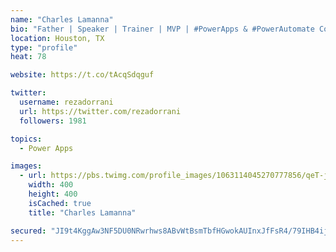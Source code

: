 ```yaml
---
name: "Charles Lamanna"
bio: "Father | Speaker | Trainer | MVP | #PowerApps & #PowerAutomate Community Super User | YouTuber Right-pointing triangle http://youtube.com/c/rezadorrani | Learn - Share - Clockwise rightwards and leftwards open circle arrows"
location: Houston, TX
type: "profile"
heat: 78

website: https://t.co/tAcqSdqguf

twitter:
  username: rezadorrani
  url: https://twitter.com/rezadorrani
  followers: 1981

topics:
  - Power Apps

images:
  - url: https://pbs.twimg.com/profile_images/1063114045270777856/qeT-jpWr_400x400.jpg
    width: 400
    height: 400
    isCached: true
    title: "Charles Lamanna"

secured: "JI9t4KggAw3NF5DU0NRwrhws8ABvWtBsmTbfHGwokAUInxJfFsR4/79IHB4ij8uOCaVgXykVPKjd+stgz+/k+gNGjoI+VNo/DZOos3B8ov1nD4Oz0+buSdhnIfI4AlkbrM1Ye0ODavYNB5lajKeLhsJrhCL/AXoN2h6/TLg+PrtuqB7BE8o/voX41G3LvjkY62zIG8OmczLHbtXoMQnHNrPp+wK8CqG8/rU7eOB7uPtWulULLBm7NxoVMTxUZ76tpnoqVddIiCcp5KsM4tWjNvvol1Y4IZZSrxqi9W0/j3NerP4tsFfQrZKyayxot4tm3HxcyRXoTW9vG2hCsdCz774ZEEIbCAsJvTp6NUrEKeETFufk/xQKAkXKZo5+ZsGia7mzZ043O/gUWfnecuvMtBSSQkRceY76EbnQ//cALKE=;wYThJQ0LCKcefA3GpTvFpA=="
---
```


